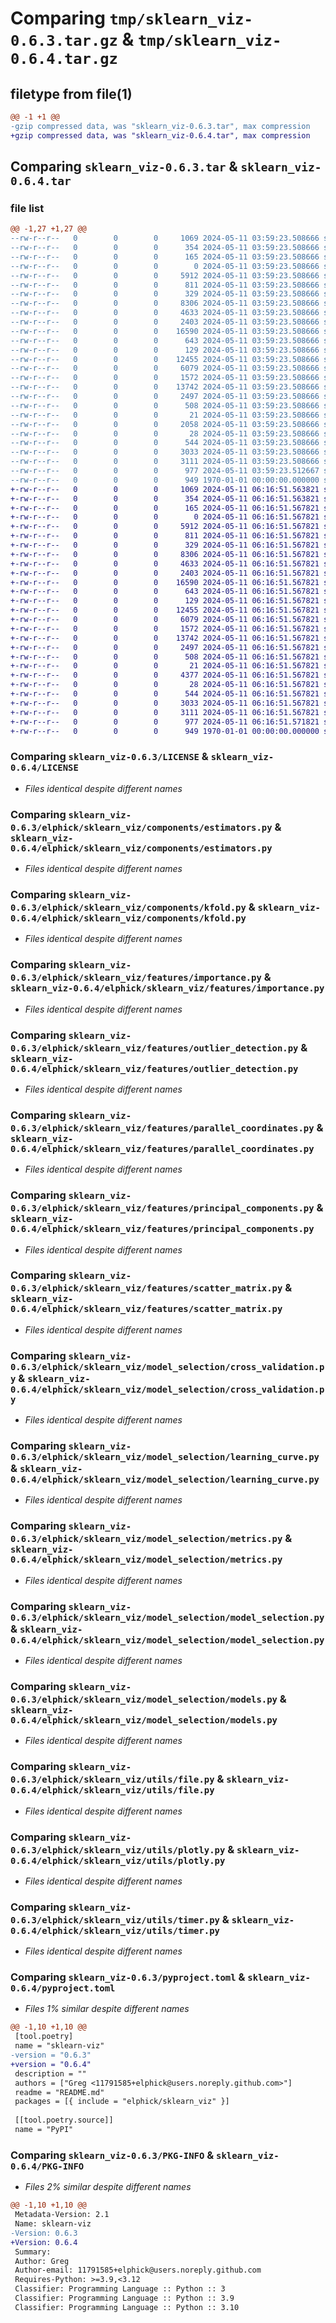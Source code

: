 # Comparing `tmp/sklearn_viz-0.6.3.tar.gz` & `tmp/sklearn_viz-0.6.4.tar.gz`

## filetype from file(1)

```diff
@@ -1 +1 @@
-gzip compressed data, was "sklearn_viz-0.6.3.tar", max compression
+gzip compressed data, was "sklearn_viz-0.6.4.tar", max compression
```

## Comparing `sklearn_viz-0.6.3.tar` & `sklearn_viz-0.6.4.tar`

### file list

```diff
@@ -1,27 +1,27 @@
--rw-r--r--   0        0        0     1069 2024-05-11 03:59:23.508666 sklearn_viz-0.6.3/LICENSE
--rw-r--r--   0        0        0      354 2024-05-11 03:59:23.508666 sklearn_viz-0.6.3/README.md
--rw-r--r--   0        0        0      165 2024-05-11 03:59:23.508666 sklearn_viz-0.6.3/elphick/sklearn_viz/__init__.py
--rw-r--r--   0        0        0        0 2024-05-11 03:59:23.508666 sklearn_viz-0.6.3/elphick/sklearn_viz/components/__init__.py
--rw-r--r--   0        0        0     5912 2024-05-11 03:59:23.508666 sklearn_viz-0.6.3/elphick/sklearn_viz/components/estimators.py
--rw-r--r--   0        0        0      811 2024-05-11 03:59:23.508666 sklearn_viz-0.6.3/elphick/sklearn_viz/components/kfold.py
--rw-r--r--   0        0        0      329 2024-05-11 03:59:23.508666 sklearn_viz-0.6.3/elphick/sklearn_viz/features/__init__.py
--rw-r--r--   0        0        0     8306 2024-05-11 03:59:23.508666 sklearn_viz-0.6.3/elphick/sklearn_viz/features/importance.py
--rw-r--r--   0        0        0     4633 2024-05-11 03:59:23.508666 sklearn_viz-0.6.3/elphick/sklearn_viz/features/outlier_detection.py
--rw-r--r--   0        0        0     2403 2024-05-11 03:59:23.508666 sklearn_viz-0.6.3/elphick/sklearn_viz/features/parallel_coordinates.py
--rw-r--r--   0        0        0    16590 2024-05-11 03:59:23.508666 sklearn_viz-0.6.3/elphick/sklearn_viz/features/principal_components.py
--rw-r--r--   0        0        0      643 2024-05-11 03:59:23.508666 sklearn_viz-0.6.3/elphick/sklearn_viz/features/scatter_matrix.py
--rw-r--r--   0        0        0      129 2024-05-11 03:59:23.508666 sklearn_viz-0.6.3/elphick/sklearn_viz/model_selection/__init__.py
--rw-r--r--   0        0        0    12455 2024-05-11 03:59:23.508666 sklearn_viz-0.6.3/elphick/sklearn_viz/model_selection/cross_validation.py
--rw-r--r--   0        0        0     6079 2024-05-11 03:59:23.508666 sklearn_viz-0.6.3/elphick/sklearn_viz/model_selection/learning_curve.py
--rw-r--r--   0        0        0     1572 2024-05-11 03:59:23.508666 sklearn_viz-0.6.3/elphick/sklearn_viz/model_selection/metrics.py
--rw-r--r--   0        0        0    13742 2024-05-11 03:59:23.508666 sklearn_viz-0.6.3/elphick/sklearn_viz/model_selection/model_selection.py
--rw-r--r--   0        0        0     2497 2024-05-11 03:59:23.508666 sklearn_viz-0.6.3/elphick/sklearn_viz/model_selection/models.py
--rw-r--r--   0        0        0      508 2024-05-11 03:59:23.508666 sklearn_viz-0.6.3/elphick/sklearn_viz/model_selection/scorers.py
--rw-r--r--   0        0        0       21 2024-05-11 03:59:23.508666 sklearn_viz-0.6.3/elphick/sklearn_viz/residuals/__init__.py
--rw-r--r--   0        0        0     2058 2024-05-11 03:59:23.508666 sklearn_viz-0.6.3/elphick/sklearn_viz/residuals/error.py
--rw-r--r--   0        0        0       28 2024-05-11 03:59:23.508666 sklearn_viz-0.6.3/elphick/sklearn_viz/utils/__init__.py
--rw-r--r--   0        0        0      544 2024-05-11 03:59:23.508666 sklearn_viz-0.6.3/elphick/sklearn_viz/utils/file.py
--rw-r--r--   0        0        0     3033 2024-05-11 03:59:23.508666 sklearn_viz-0.6.3/elphick/sklearn_viz/utils/plotly.py
--rw-r--r--   0        0        0     3111 2024-05-11 03:59:23.508666 sklearn_viz-0.6.3/elphick/sklearn_viz/utils/timer.py
--rw-r--r--   0        0        0      977 2024-05-11 03:59:23.512667 sklearn_viz-0.6.3/pyproject.toml
--rw-r--r--   0        0        0      949 1970-01-01 00:00:00.000000 sklearn_viz-0.6.3/PKG-INFO
+-rw-r--r--   0        0        0     1069 2024-05-11 06:16:51.563821 sklearn_viz-0.6.4/LICENSE
+-rw-r--r--   0        0        0      354 2024-05-11 06:16:51.563821 sklearn_viz-0.6.4/README.md
+-rw-r--r--   0        0        0      165 2024-05-11 06:16:51.567821 sklearn_viz-0.6.4/elphick/sklearn_viz/__init__.py
+-rw-r--r--   0        0        0        0 2024-05-11 06:16:51.567821 sklearn_viz-0.6.4/elphick/sklearn_viz/components/__init__.py
+-rw-r--r--   0        0        0     5912 2024-05-11 06:16:51.567821 sklearn_viz-0.6.4/elphick/sklearn_viz/components/estimators.py
+-rw-r--r--   0        0        0      811 2024-05-11 06:16:51.567821 sklearn_viz-0.6.4/elphick/sklearn_viz/components/kfold.py
+-rw-r--r--   0        0        0      329 2024-05-11 06:16:51.567821 sklearn_viz-0.6.4/elphick/sklearn_viz/features/__init__.py
+-rw-r--r--   0        0        0     8306 2024-05-11 06:16:51.567821 sklearn_viz-0.6.4/elphick/sklearn_viz/features/importance.py
+-rw-r--r--   0        0        0     4633 2024-05-11 06:16:51.567821 sklearn_viz-0.6.4/elphick/sklearn_viz/features/outlier_detection.py
+-rw-r--r--   0        0        0     2403 2024-05-11 06:16:51.567821 sklearn_viz-0.6.4/elphick/sklearn_viz/features/parallel_coordinates.py
+-rw-r--r--   0        0        0    16590 2024-05-11 06:16:51.567821 sklearn_viz-0.6.4/elphick/sklearn_viz/features/principal_components.py
+-rw-r--r--   0        0        0      643 2024-05-11 06:16:51.567821 sklearn_viz-0.6.4/elphick/sklearn_viz/features/scatter_matrix.py
+-rw-r--r--   0        0        0      129 2024-05-11 06:16:51.567821 sklearn_viz-0.6.4/elphick/sklearn_viz/model_selection/__init__.py
+-rw-r--r--   0        0        0    12455 2024-05-11 06:16:51.567821 sklearn_viz-0.6.4/elphick/sklearn_viz/model_selection/cross_validation.py
+-rw-r--r--   0        0        0     6079 2024-05-11 06:16:51.567821 sklearn_viz-0.6.4/elphick/sklearn_viz/model_selection/learning_curve.py
+-rw-r--r--   0        0        0     1572 2024-05-11 06:16:51.567821 sklearn_viz-0.6.4/elphick/sklearn_viz/model_selection/metrics.py
+-rw-r--r--   0        0        0    13742 2024-05-11 06:16:51.567821 sklearn_viz-0.6.4/elphick/sklearn_viz/model_selection/model_selection.py
+-rw-r--r--   0        0        0     2497 2024-05-11 06:16:51.567821 sklearn_viz-0.6.4/elphick/sklearn_viz/model_selection/models.py
+-rw-r--r--   0        0        0      508 2024-05-11 06:16:51.567821 sklearn_viz-0.6.4/elphick/sklearn_viz/model_selection/scorers.py
+-rw-r--r--   0        0        0       21 2024-05-11 06:16:51.567821 sklearn_viz-0.6.4/elphick/sklearn_viz/residuals/__init__.py
+-rw-r--r--   0        0        0     4377 2024-05-11 06:16:51.567821 sklearn_viz-0.6.4/elphick/sklearn_viz/residuals/error.py
+-rw-r--r--   0        0        0       28 2024-05-11 06:16:51.567821 sklearn_viz-0.6.4/elphick/sklearn_viz/utils/__init__.py
+-rw-r--r--   0        0        0      544 2024-05-11 06:16:51.567821 sklearn_viz-0.6.4/elphick/sklearn_viz/utils/file.py
+-rw-r--r--   0        0        0     3033 2024-05-11 06:16:51.567821 sklearn_viz-0.6.4/elphick/sklearn_viz/utils/plotly.py
+-rw-r--r--   0        0        0     3111 2024-05-11 06:16:51.567821 sklearn_viz-0.6.4/elphick/sklearn_viz/utils/timer.py
+-rw-r--r--   0        0        0      977 2024-05-11 06:16:51.571821 sklearn_viz-0.6.4/pyproject.toml
+-rw-r--r--   0        0        0      949 1970-01-01 00:00:00.000000 sklearn_viz-0.6.4/PKG-INFO
```

### Comparing `sklearn_viz-0.6.3/LICENSE` & `sklearn_viz-0.6.4/LICENSE`

 * *Files identical despite different names*

### Comparing `sklearn_viz-0.6.3/elphick/sklearn_viz/components/estimators.py` & `sklearn_viz-0.6.4/elphick/sklearn_viz/components/estimators.py`

 * *Files identical despite different names*

### Comparing `sklearn_viz-0.6.3/elphick/sklearn_viz/components/kfold.py` & `sklearn_viz-0.6.4/elphick/sklearn_viz/components/kfold.py`

 * *Files identical despite different names*

### Comparing `sklearn_viz-0.6.3/elphick/sklearn_viz/features/importance.py` & `sklearn_viz-0.6.4/elphick/sklearn_viz/features/importance.py`

 * *Files identical despite different names*

### Comparing `sklearn_viz-0.6.3/elphick/sklearn_viz/features/outlier_detection.py` & `sklearn_viz-0.6.4/elphick/sklearn_viz/features/outlier_detection.py`

 * *Files identical despite different names*

### Comparing `sklearn_viz-0.6.3/elphick/sklearn_viz/features/parallel_coordinates.py` & `sklearn_viz-0.6.4/elphick/sklearn_viz/features/parallel_coordinates.py`

 * *Files identical despite different names*

### Comparing `sklearn_viz-0.6.3/elphick/sklearn_viz/features/principal_components.py` & `sklearn_viz-0.6.4/elphick/sklearn_viz/features/principal_components.py`

 * *Files identical despite different names*

### Comparing `sklearn_viz-0.6.3/elphick/sklearn_viz/features/scatter_matrix.py` & `sklearn_viz-0.6.4/elphick/sklearn_viz/features/scatter_matrix.py`

 * *Files identical despite different names*

### Comparing `sklearn_viz-0.6.3/elphick/sklearn_viz/model_selection/cross_validation.py` & `sklearn_viz-0.6.4/elphick/sklearn_viz/model_selection/cross_validation.py`

 * *Files identical despite different names*

### Comparing `sklearn_viz-0.6.3/elphick/sklearn_viz/model_selection/learning_curve.py` & `sklearn_viz-0.6.4/elphick/sklearn_viz/model_selection/learning_curve.py`

 * *Files identical despite different names*

### Comparing `sklearn_viz-0.6.3/elphick/sklearn_viz/model_selection/metrics.py` & `sklearn_viz-0.6.4/elphick/sklearn_viz/model_selection/metrics.py`

 * *Files identical despite different names*

### Comparing `sklearn_viz-0.6.3/elphick/sklearn_viz/model_selection/model_selection.py` & `sklearn_viz-0.6.4/elphick/sklearn_viz/model_selection/model_selection.py`

 * *Files identical despite different names*

### Comparing `sklearn_viz-0.6.3/elphick/sklearn_viz/model_selection/models.py` & `sklearn_viz-0.6.4/elphick/sklearn_viz/model_selection/models.py`

 * *Files identical despite different names*

### Comparing `sklearn_viz-0.6.3/elphick/sklearn_viz/utils/file.py` & `sklearn_viz-0.6.4/elphick/sklearn_viz/utils/file.py`

 * *Files identical despite different names*

### Comparing `sklearn_viz-0.6.3/elphick/sklearn_viz/utils/plotly.py` & `sklearn_viz-0.6.4/elphick/sklearn_viz/utils/plotly.py`

 * *Files identical despite different names*

### Comparing `sklearn_viz-0.6.3/elphick/sklearn_viz/utils/timer.py` & `sklearn_viz-0.6.4/elphick/sklearn_viz/utils/timer.py`

 * *Files identical despite different names*

### Comparing `sklearn_viz-0.6.3/pyproject.toml` & `sklearn_viz-0.6.4/pyproject.toml`

 * *Files 1% similar despite different names*

```diff
@@ -1,10 +1,10 @@
 [tool.poetry]
 name = "sklearn-viz"
-version = "0.6.3"
+version = "0.6.4"
 description = ""
 authors = ["Greg <11791585+elphick@users.noreply.github.com>"]
 readme = "README.md"
 packages = [{ include = "elphick/sklearn_viz" }]
 
 [[tool.poetry.source]]
 name = "PyPI"
```

### Comparing `sklearn_viz-0.6.3/PKG-INFO` & `sklearn_viz-0.6.4/PKG-INFO`

 * *Files 2% similar despite different names*

```diff
@@ -1,10 +1,10 @@
 Metadata-Version: 2.1
 Name: sklearn-viz
-Version: 0.6.3
+Version: 0.6.4
 Summary: 
 Author: Greg
 Author-email: 11791585+elphick@users.noreply.github.com
 Requires-Python: >=3.9,<3.12
 Classifier: Programming Language :: Python :: 3
 Classifier: Programming Language :: Python :: 3.9
 Classifier: Programming Language :: Python :: 3.10
```

